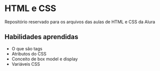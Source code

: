 # HTML e CSS
Repositório reservado para os arquivos das aulas de HTML e CSS da Alura
## Habilidades aprendidas
- O que são tags
- Atributos do CSS
- Conceito de box model e display 
- Variáveis CSS
  

